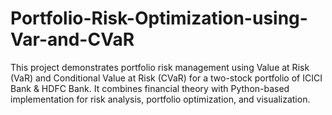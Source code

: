 # Portfolio-Risk-Optimization-using-Var-and-CVaR
This project demonstrates portfolio risk management using Value at Risk (VaR) and Conditional Value at Risk (CVaR) for a two-stock portfolio of ICICI Bank &amp; HDFC Bank. It combines financial theory with Python-based implementation for risk analysis, portfolio optimization, and visualization.
